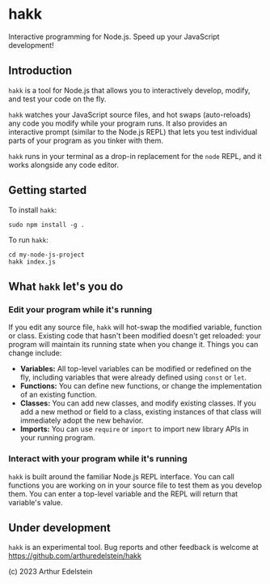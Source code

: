 # hakk

Interactive programming for Node.js. Speed up your JavaScript development!

## Introduction

`hakk` is a tool for Node.js that allows you to interactively develop, modify, and test your code on the fly.

`hakk` watches your JavaScript source files, and hot swaps (auto-reloads) any code you modify while your program runs. It also provides an interactive prompt (similar to the Node.js REPL) that lets you test individual parts of your program as you tinker with them.

`hakk` runs in your terminal as a drop-in replacement for the `node` REPL, and it works alongside any code editor.

## Getting started

To install `hakk`:
```
sudo npm install -g .
```
To run `hakk`:
```
cd my-node-js-project
hakk index.js
```

## What `hakk` let's you do
### Edit your program while it's running

If you edit any source file, `hakk` will hot-swap the modified variable, function or class. Existing code that hasn't been modified doesn't get reloaded: your program will maintain its running state when you change it. Things you can change include:

  - **Variables:** All top-level variables can be modified or redefined on the fly, including variables that were already defined using `const` or `let`.
  - **Functions:** You can define new functions, or change the implementation of an existing function.
  - **Classes:** You can add new classes, and modify existing classes. If you add a new method or field to a class, existing instances of that class will immediately adopt the new behavior.
  - **Imports:** You can use `require` or `import` to import new library APIs in your running program.

### Interact with your program while it's running

`hakk` is built around the familiar Node.js REPL interface. You can call functions you are working on in your source file to test them as you develop them. You can enter a top-level variable and the REPL will return that variable's value.

## Under development

`hakk` is an experimental tool. Bug reports and other feedback is welcome at https://github.com/arthuredelstein/hakk

(c) 2023 Arthur Edelstein